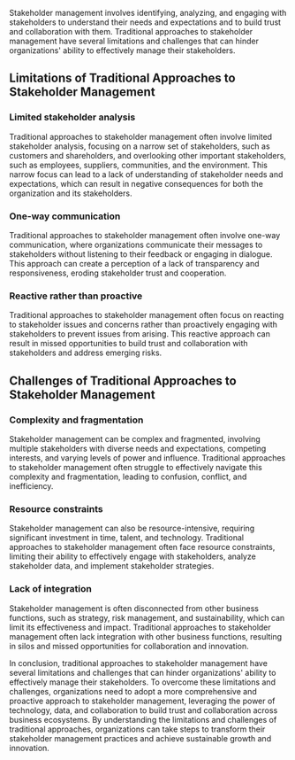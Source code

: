 
Stakeholder management involves identifying, analyzing, and engaging with stakeholders to understand their needs and expectations and to build trust and collaboration with them. Traditional approaches to stakeholder management have several limitations and challenges that can hinder organizations' ability to effectively manage their stakeholders.

Limitations of Traditional Approaches to Stakeholder Management
---------------------------------------------------------------

### Limited stakeholder analysis

Traditional approaches to stakeholder management often involve limited stakeholder analysis, focusing on a narrow set of stakeholders, such as customers and shareholders, and overlooking other important stakeholders, such as employees, suppliers, communities, and the environment. This narrow focus can lead to a lack of understanding of stakeholder needs and expectations, which can result in negative consequences for both the organization and its stakeholders.

### One-way communication

Traditional approaches to stakeholder management often involve one-way communication, where organizations communicate their messages to stakeholders without listening to their feedback or engaging in dialogue. This approach can create a perception of a lack of transparency and responsiveness, eroding stakeholder trust and cooperation.

### Reactive rather than proactive

Traditional approaches to stakeholder management often focus on reacting to stakeholder issues and concerns rather than proactively engaging with stakeholders to prevent issues from arising. This reactive approach can result in missed opportunities to build trust and collaboration with stakeholders and address emerging risks.

Challenges of Traditional Approaches to Stakeholder Management
--------------------------------------------------------------

### Complexity and fragmentation

Stakeholder management can be complex and fragmented, involving multiple stakeholders with diverse needs and expectations, competing interests, and varying levels of power and influence. Traditional approaches to stakeholder management often struggle to effectively navigate this complexity and fragmentation, leading to confusion, conflict, and inefficiency.

### Resource constraints

Stakeholder management can also be resource-intensive, requiring significant investment in time, talent, and technology. Traditional approaches to stakeholder management often face resource constraints, limiting their ability to effectively engage with stakeholders, analyze stakeholder data, and implement stakeholder strategies.

### Lack of integration

Stakeholder management is often disconnected from other business functions, such as strategy, risk management, and sustainability, which can limit its effectiveness and impact. Traditional approaches to stakeholder management often lack integration with other business functions, resulting in silos and missed opportunities for collaboration and innovation.

In conclusion, traditional approaches to stakeholder management have several limitations and challenges that can hinder organizations' ability to effectively manage their stakeholders. To overcome these limitations and challenges, organizations need to adopt a more comprehensive and proactive approach to stakeholder management, leveraging the power of technology, data, and collaboration to build trust and collaboration across business ecosystems. By understanding the limitations and challenges of traditional approaches, organizations can take steps to transform their stakeholder management practices and achieve sustainable growth and innovation.
